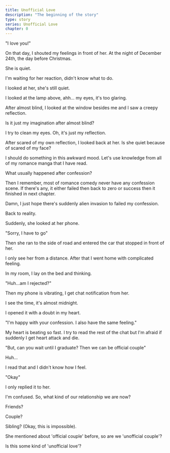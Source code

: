 ```yaml
---
title: Unofficial Love
description: "The beginning of the story"
type: story
series: Unofficial Love
chapter: 0
---
```


"I love you!"

On that day, I shouted my feelings in front of her. At the night of December
24th, the day before Christmas.

She is quiet.

I'm waiting for her reaction, didn't know what to do.

I looked at her, she's still quiet.

I looked at the lamp above, ahh... my eyes, it's too glaring.

After almost blind, I looked at the window besides me and I saw a creepy
reflection.

Is it just my imagination after almost blind?

I try to clean my eyes. Oh, it's just my reflection.

After scared of my own reflection, I looked back at her. Is she quiet because of
scared of my face?

I should do something in this awkward mood. Let's use knowledge from all of my
romance manga that I have read.

What usually happened after confession?

Then I remember, most of romance comedy never have any confession scene. If
there's any, it either failed then back to zero or success then it finished in
next chapter.

Damn, I just hope there's suddenly alien invasion to failed my confession.

Back to reality.

Suddenly, she looked at her phone.

"Sorry, I have to go"

Then she ran to the side of road and entered the car that stopped in front of
her.

I only see her from a distance. After that I went home with complicated feeling.

In my room, I lay on the bed and thinking.

"Huh...am I rejected?"

Then my phone is vibrating, I get chat notification from her.

I see the time, it's almost midnight.

I opened it with a doubt in my heart.

"I'm happy with your confession. I also have the same feeling."

My heart is beating so fast. I try to read the rest of the chat but I'm afraid
if suddenly I get heart attack and die.

"But, can you wait until I graduate? Then we can be official couple"

Huh...

I read that and I didn't know how I feel.

"Okay"

I only replied it to her.

I'm confused. So, what kind of our relationship we are now?

Friends?

Couple?

Sibling? (Okay, this is impossible).

She mentioned about 'official couple' before, so are we 'unofficial couple'?

Is this some kind of 'unofficial love'?
